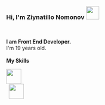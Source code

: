 ### Hi, I'm Ziynatillo Nomonov  <img src="https://media.giphy.com/media/hvRJCLFzcasrR4ia7z/giphy.gif" width="35px" >
<br />

<b>I am Front End Developer. </b> 
<br />
I'm 19 years old.
<br />
<br />
<b> My Skills </b>
<br />
<code>
<img src="https://www.google.com/url?sa=i&url=https%3A%2F%2Fwebref.ru%2Fref&psig=AOvVaw3rBSqrJLC4xTTJQBqcqQ27&ust=1652951050672000&source=images&cd=vfe&ved=0CAwQjRxqFwoTCIiJodTY6PcCFQAAAAAdAAAAABAI" height="40px" >
</code>
<code>
<img src="" height="40px" >
</code>

